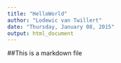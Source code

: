 ```yaml
---
title: "HelloWorld"
author: "Lodewic van Twillert"
date: "Thursday, January 08, 2015"
output: html_document
---
```

##This is a markdown file